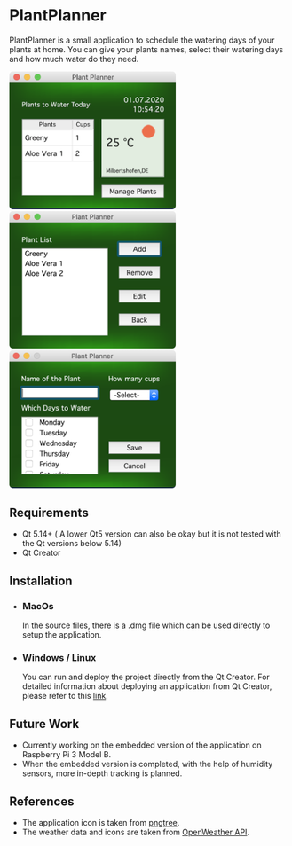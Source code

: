 # PlantPlanner

PlantPlanner is a small application to schedule the watering days of your plants at home. You can give your plants names, select their watering days and how much water do they need. 

<img src="images/main_screen.png" width = 300> <img src="images/plantlist_screen.png" width = 300> <img src="images/edit_screen.png" width = 300>

## Requirements

- Qt 5.14+ ( A lower Qt5 version can also be okay but it is not tested with the Qt versions below 5.14)
- Qt Creator

## Installation 

- ### MacOs
  In the source files, there is a .dmg file which can be used directly to setup the application.

- ### Windows / Linux
  You can run and deploy the project directly from the Qt Creator. For detailed information about deploying an application from Qt Creator, please refer to this [link](https://doc.qt.io/qt-5/deployment.html).

## Future Work

- Currently working on the embedded version of the application on Raspberry Pi 3 Model B.
- When the embedded version is completed, with the help of humidity sensors, more in-depth tracking is planned.

## References

- The application icon is taken from [pngtree](https://pngtree.com/freepng/vector-leaf-icon_4147183.html).
- The weather data and icons are taken from [OpenWeather API](https://openweathermap.org).
